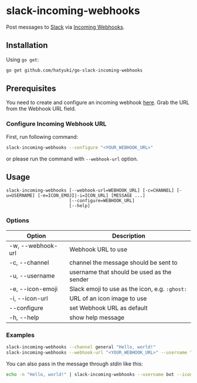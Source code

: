 # slack-incoming-webhooks
Post messages to [Slack](https://slack.com) via [Incoming Webhooks](https://api.slack.com/incoming-webhooks).

## Installation
Using `go get`:

```bash
go get github.com/hatyuki/go-slack-incoming-webhooks
```

## Prerequisites
You need to create and configure an incoming webhook [here](https://my.slack.com/services/new/incoming-webhook/).
Grab the URL from the Webhook URL field.

### Configure Incoming Webhook URL
First, run following command:

```bash
slack-incoming-webhooks --configure "<YOUR_WEBHOOK_URL>"
```

or please run the command with `--webhook-url` option.

## Usage

    slack-incoming-webhooks [--webhook-url=WEBHOOK_URL] [-c=CHANNEL] [-u=USERNAME] [-e=ICON_EMOJI|-i=ICON_URL] [MESSAGE ...]
                            [--configure=WEBHOOK_URL]
                            [--help]

### Options
|Option           |Description                                   |
|-----------------|----------------------------------------------|
|-w, --webhook-url|Webhook URL to use                            |
|-c, --channel    |channel the message should be sent to         |
|-u, --username   |username that should be used as the sender    |
|-e, --icon-emoji |Slack emoji to use as the icon, e.g. `:ghost:`|
|-i, --icon-url   |URL of an icon image to use                   |
|    --configure  |set Webhook URL as default                    |
|-h, --help       |show help message                             |

### Examples
```bash
slack-incoming-webhooks --channel general "Hello, world!"
slack-incoming-webhooks --webhook-url "<YOUR_WEBHOOK_URL>" --username "I am bot" "Hello, incoming webhooks"
```

You can also pass in the message through _stdin_ like this:

```bash
echo -n "Hello, world!" | slack-incoming-webhooks --username bot --icon-emoji :ghost:
```
